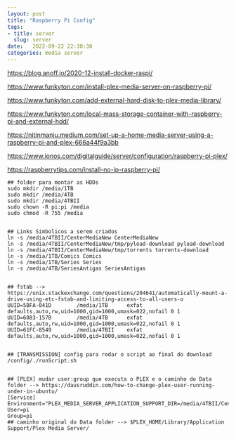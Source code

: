 ```yaml
---
layout: post
title: "Raspberry Pi Config"
tags:
- title: server
  slug: server
date:   2022-09-22 22:30:30
categories: media server
---
```


https://blog.anoff.io/2020-12-install-docker-raspi/

https://www.funkyton.com/install-plex-media-server-on-raspberry-pi/

https://www.funkyton.com/add-external-hard-disk-to-plex-media-library/

https://www.funkyton.com/local-mass-storage-container-with-raspberry-pi-and-external-hdd/

https://nitinmanju.medium.com/set-up-a-home-media-server-using-a-raspberry-pi-and-plex-666a44f9a3bb

https://www.ionos.com/digitalguide/server/configuration/raspberry-pi-plex/

https://raspberrytips.com/install-no-ip-raspberry-pi/

```
## folder para montar as HDDs
sudo mkdir /media/1TB
sudo mkdir /media/4TB
sudo mkdir /media/4TBII
sudo chown -R pi:pi /media
sudo chmod -R 755 /media


## Links Simbolicos a serem criados
ln -s /media/4TBII/CenterMediaNew CenterMediaNew
ln -s /media/4TBII/CenterMediaNew/tmp/pyload-download pyload-download
ln -s /media/4TBII/CenterMediaNew/tmp/torrents torrents-download
ln -s /media/1TB/Comics Comics
ln -s /media/1TB/Series Series
ln -s /media/4TB/SeriesAntigas SeriesAntigas


## fstab --> https://unix.stackexchange.com/questions/204641/automatically-mount-a-drive-using-etc-fstab-and-limiting-access-to-all-users-o
UUID=5BFA-041D        /media/1TB      exfat   defaults,auto,rw,uid=1000,gid=1000,umask=022,nofail 0 1
UUID=6083-157B        /media/4TB      exfat   defaults,auto,rw,uid=1000,gid=1000,umask=022,nofail 0 1
UUID=61FC-8549        /media/4TBII    exfat   defaults,auto,rw,uid=1000,gid=1000,umask=022,nofail 0 1


## [TRANSMISSION] config para rodar o script ao final do download
/config/./runScript.sh


## [PLEX] mudar user:group que executa o PLEX e o caminho do Data folder --> https://dausruddin.com/how-to-change-plex-user-running-under-in-ubuntu/
[Service]
Environment="PLEX_MEDIA_SERVER_APPLICATION_SUPPORT_DIR=/media/4TBII/CenterMediaNew/SupportApps"
User=pi
Group=pi
## caminho original do Data folder --> $PLEX_HOME/Library/Application Support/Plex Media Server/
```

